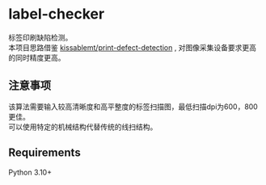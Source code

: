 # label-checker
标签印刷缺陷检测。  
本项目思路借鉴 [kissablemt/print-defect-detection](https://github.com/kissablemt/print-defect-detection) , 对图像采集设备要求更高的同时精度更高。

## 注意事项
该算法需要输入较高清晰度和高平整度的标签扫描图，最低扫描dpi为600，800更佳。  
可以使用特定的机械结构代替传统的线扫结构。  

## Requirements
Python 3.10+
